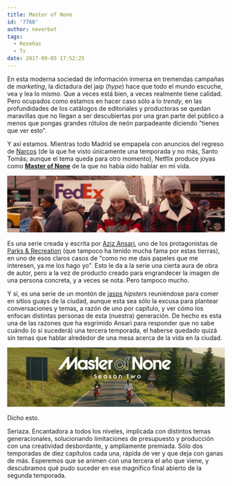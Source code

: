 ```yaml
---
title: Master of None
id: '7760'
author: neverbot
tags:
  - Reseñas
  - Tv
date: 2017-09-05 17:52:25
---
```


En esta moderna sociedad de información inmersa en tremendas campañas de _marketing_, la dictadura del jaip (_hype_) hace que todo el mundo escuche, vea y lea lo mismo. Que a veces está bien, a veces realmente tiene calidad. Pero ocupados como estamos en hacer caso sólo a lo _trendy_, en las profundidades de los catálogos de editoriales y productoras se quedan maravillas que no llegan a ser descubiertas por una gran parte del público a menos que pongas grandes rótulos de neón parpadeante diciendo "tienes que ver esto".

Y así estamos. Mientras todo Madrid se empapela con anuncios del regreso de [Narcos](http://www.imdb.com/title/tt2707408/) (de la que he visto únicamente una temporada y no más, Santo Tomás; aunque el tema queda para otro momento), Netflix produce joyas como **[Master of None](http://www.imdb.com/title/tt4635276/)** de la que no había oído hablar en mi vida.

![](./master-of-none/master_of_none_2.png)

Es una serie creada y escrita por [Aziz Ansari](http://www.imdb.com/name/nm2106637/), uno de los protagonistas de [Parks & Recreation](http://www.imdb.com/title/tt1266020/) (que tampoco ha tenido mucha fama por estas tierras), en uno de esos claros casos de "como no me dais papeles que me interesen, ya me los hago yo". Esto le da a la serie una cierta aura de obra de autor, pero a la vez de producto creado para engrandecer la imagen de una persona concreta, y a veces se nota. Pero tampoco mucho.

Y sí, es una serie de un montón de [jasps](https://www.youtube.com/watch?v=rJrsUnxLlpo) _hipsters_ reuniéndose para comer en sitios guays de la ciudad, aunque esta sea sólo la excusa para plantear conversaciones y temas, a razón de uno por capítulo, y ver cómo los enfocan distintas personas de esta (nuestra) generación. De hecho es esta una de las razones que ha esgrimido Ansari para responder que no sabe cuándo (o si sucederá) una tercera temporada, el haberse quedado quizá sin temas que hablar alrededor de una mesa acerca de la vida en la ciudad.

![](./master-of-none/master_of_none.png)

Dicho esto.

Seriaza. Encantadora a todos los niveles, implicada con distintos temas generacionales, solucionando limitaciones de presupuesto y producción con una creatividad desbordante, y ampliamente premiada. Sólo dos temporadas de diez capítulos cada una, rápida de ver y que deja con ganas de más. Esperemos que se animen con una tercera el año que viene, y descubramos qué pudo suceder en ese magnífico final abierto de la segunda temporada.